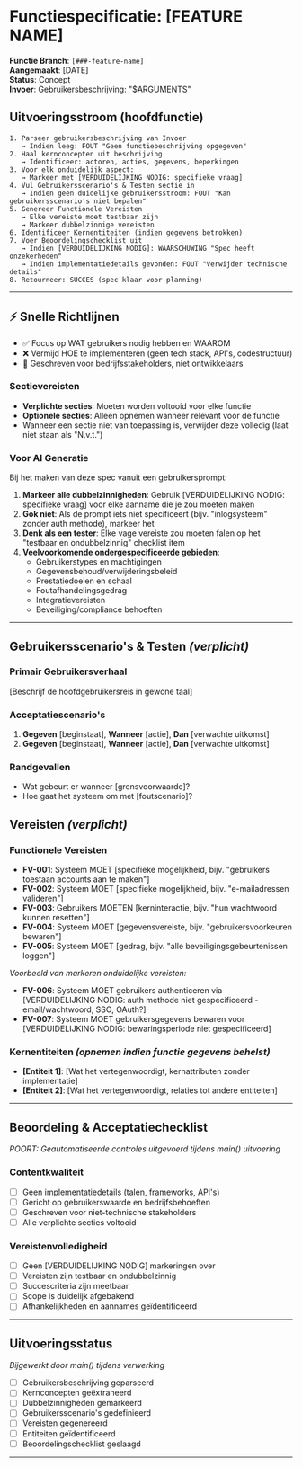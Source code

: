 # Functiespecificatie: [FEATURE NAME]

**Functie Branch**: `[###-feature-name]`  
**Aangemaakt**: [DATE]  
**Status**: Concept  
**Invoer**: Gebruikersbeschrijving: "$ARGUMENTS"

## Uitvoeringsstroom (hoofdfunctie)
```
1. Parseer gebruikersbeschrijving van Invoer
   → Indien leeg: FOUT "Geen functiebeschrijving opgegeven"
2. Haal kernconcepten uit beschrijving
   → Identificeer: actoren, acties, gegevens, beperkingen
3. Voor elk onduidelijk aspect:
   → Markeer met [VERDUIDELIJKING NODIG: specifieke vraag]
4. Vul Gebruikersscenario's & Testen sectie in
   → Indien geen duidelijke gebruikersstroom: FOUT "Kan gebruikersscenario's niet bepalen"
5. Genereer Functionele Vereisten
   → Elke vereiste moet testbaar zijn
   → Markeer dubbelzinnige vereisten
6. Identificeer Kernentiteiten (indien gegevens betrokken)
7. Voer Beoordelingschecklist uit
   → Indien [VERDUIDELIJKING NODIG]: WAARSCHUWING "Spec heeft onzekerheden"
   → Indien implementatiedetails gevonden: FOUT "Verwijder technische details"
8. Retourneer: SUCCES (spec klaar voor planning)
```

---

## ⚡ Snelle Richtlijnen
- ✅ Focus op WAT gebruikers nodig hebben en WAAROM
- ❌ Vermijd HOE te implementeren (geen tech stack, API's, codestructuur)
- 👥 Geschreven voor bedrijfsstakeholders, niet ontwikkelaars

### Sectievereisten
- **Verplichte secties**: Moeten worden voltooid voor elke functie
- **Optionele secties**: Alleen opnemen wanneer relevant voor de functie
- Wanneer een sectie niet van toepassing is, verwijder deze volledig (laat niet staan als "N.v.t.")

### Voor AI Generatie
Bij het maken van deze spec vanuit een gebruikersprompt:
1. **Markeer alle dubbelzinnigheden**: Gebruik [VERDUIDELIJKING NODIG: specifieke vraag] voor elke aanname die je zou moeten maken
2. **Gok niet**: Als de prompt iets niet specificeert (bijv. "inlogsysteem" zonder auth methode), markeer het
3. **Denk als een tester**: Elke vage vereiste zou moeten falen op het "testbaar en ondubbelzinnig" checklist item
4. **Veelvoorkomende ondergespecificeerde gebieden**:
   - Gebruikerstypes en machtigingen
   - Gegevensbehoud/verwijderingsbeleid  
   - Prestatiedoelen en schaal
   - Foutafhandelingsgedrag
   - Integratievereisten
   - Beveiliging/compliance behoeften

---

## Gebruikersscenario's & Testen *(verplicht)*

### Primair Gebruikersverhaal
[Beschrijf de hoofdgebruikersreis in gewone taal]

### Acceptatiescenario's
1. **Gegeven** [beginstaat], **Wanneer** [actie], **Dan** [verwachte uitkomst]
2. **Gegeven** [beginstaat], **Wanneer** [actie], **Dan** [verwachte uitkomst]

### Randgevallen
- Wat gebeurt er wanneer [grensvoorwaarde]?
- Hoe gaat het systeem om met [foutscenario]?

## Vereisten *(verplicht)*

### Functionele Vereisten
- **FV-001**: Systeem MOET [specifieke mogelijkheid, bijv. "gebruikers toestaan accounts aan te maken"]
- **FV-002**: Systeem MOET [specifieke mogelijkheid, bijv. "e-mailadressen valideren"]  
- **FV-003**: Gebruikers MOETEN [kerninteractie, bijv. "hun wachtwoord kunnen resetten"]
- **FV-004**: Systeem MOET [gegevensvereiste, bijv. "gebruikersvoorkeuren bewaren"]
- **FV-005**: Systeem MOET [gedrag, bijv. "alle beveiligingsgebeurtenissen loggen"]

*Voorbeeld van markeren onduidelijke vereisten:*
- **FV-006**: Systeem MOET gebruikers authenticeren via [VERDUIDELIJKING NODIG: auth methode niet gespecificeerd - email/wachtwoord, SSO, OAuth?]
- **FV-007**: Systeem MOET gebruikersgegevens bewaren voor [VERDUIDELIJKING NODIG: bewaringsperiode niet gespecificeerd]

### Kernentiteiten *(opnemen indien functie gegevens behelst)*
- **[Entiteit 1]**: [Wat het vertegenwoordigt, kernattributen zonder implementatie]
- **[Entiteit 2]**: [Wat het vertegenwoordigt, relaties tot andere entiteiten]

---

## Beoordeling & Acceptatiechecklist
*POORT: Geautomatiseerde controles uitgevoerd tijdens main() uitvoering*

### Contentkwaliteit
- [ ] Geen implementatiedetails (talen, frameworks, API's)
- [ ] Gericht op gebruikerswaarde en bedrijfsbehoeften
- [ ] Geschreven voor niet-technische stakeholders
- [ ] Alle verplichte secties voltooid

### Vereistenvolledigheid
- [ ] Geen [VERDUIDELIJKING NODIG] markeringen over
- [ ] Vereisten zijn testbaar en ondubbelzinnig  
- [ ] Succescriteria zijn meetbaar
- [ ] Scope is duidelijk afgebakend
- [ ] Afhankelijkheden en aannames geïdentificeerd

---

## Uitvoeringsstatus
*Bijgewerkt door main() tijdens verwerking*

- [ ] Gebruikersbeschrijving geparseerd
- [ ] Kernconcepten geëxtraheerd
- [ ] Dubbelzinnigheden gemarkeerd
- [ ] Gebruikersscenario's gedefinieerd
- [ ] Vereisten gegenereerd
- [ ] Entiteiten geïdentificeerd
- [ ] Beoordelingschecklist geslaagd

---

